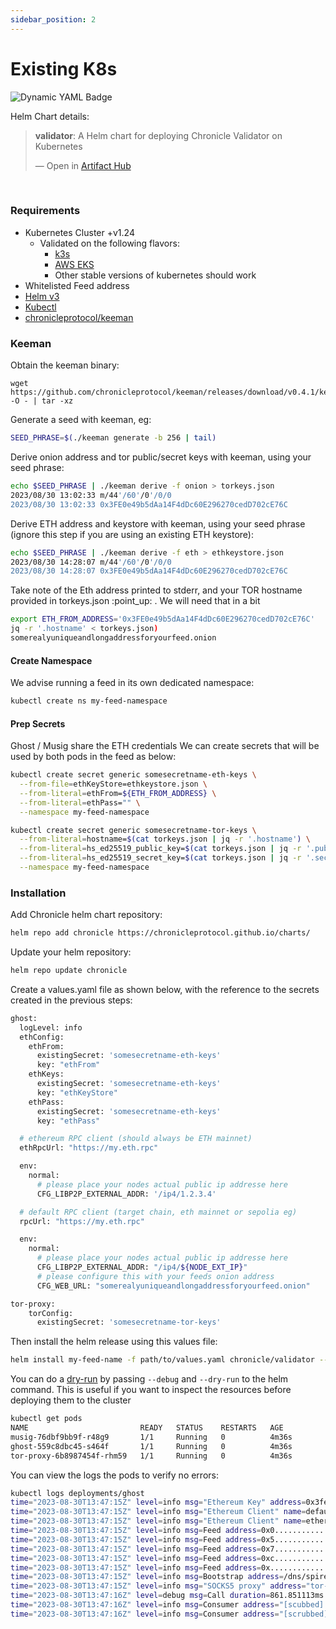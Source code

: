 ```yaml
---
sidebar_position: 2
---
```

# Existing K8s
![Dynamic YAML Badge](https://img.shields.io/badge/dynamic/yaml?url=https%3A%2F%2Fchronicleprotocol.github.io%2Fcharts%2Findex.yaml&query=%24.entries.validator%5B0%5D.version&label=Validator%20ChartVersion&color=green)

Helm Chart details:
<div class="artifacthub-widget" data-url="https://artifacthub.io/packages/helm/validator/validator" data-theme="light" data-header="true" data-stars="true" data-responsive="true"><blockquote><p lang="en" dir="ltr"><b>validator</b>: A Helm chart for deploying Chronicle Validator on Kubernetes</p>&mdash; Open in <a href="https://artifacthub.io/packages/helm/validator/validator">Artifact Hub</a></blockquote></div><script async src="https://artifacthub.io/artifacthub-widget.js"></script>

<br/>

### Requirements

* Kubernetes Cluster +v1.24
  * Validated on the following flavors:
    * [k3s](https://docs.k3s.io/installation)
    * [AWS EKS](https://aws.amazon.com/eks/)
    * Other stable versions of kubernetes should work
* Whitelisted Feed address
* [Helm v3](https://helm.sh/docs/intro/install/)
* [Kubectl](https://kubernetes.io/docs/tasks/tools/)
* [chronicleprotocol/keeman](https://github.com/chronicleprotocol/keeman)

### Keeman

Obtain the keeman binary:

```
wget https://github.com/chronicleprotocol/keeman/releases/download/v0.4.1/keeman_0.4.1_linux_amd64.tar.gz -O - | tar -xz
```


Generate a seed with keeman, eg:


```bash
SEED_PHRASE=$(./keeman generate -b 256 | tail)
```

Derive onion address and tor public/secret keys with keeman, using your seed phrase:


```bash
echo $SEED_PHRASE | ./keeman derive -f onion > torkeys.json
2023/08/30 13:02:33 m/44'/60'/0'/0/0
2023/08/30 13:02:33 0x3FE0e49b5dAa14F4dDc60E296270cedD702cE76C

```

Derive ETH address and keystore with keeman, using your seed phrase (ignore this step if you are using an existing ETH keystore):


```bash
echo $SEED_PHRASE | ./keeman derive -f eth > ethkeystore.json
2023/08/30 14:28:07 m/44'/60'/0'/0/0
2023/08/30 14:28:07 0x3FE0e49b5dAa14F4dDc60E296270cedD702cE76C

```

Take note of the Eth address printed to stderr, and your TOR hostname provided in torkeys.json :point\_up: . We will need that in a bit


```bash
export ETH_FROM_ADDRESS='0x3FE0e49b5dAa14F4dDc60E296270cedD702cE76C'
jq -r '.hostname' < torkeys.json)
somerealyuniqueandlongaddressforyourfeed.onion

```

#### Create Namespace

We advise running a feed in its own dedicated namespace:


```bash
kubectl create ns my-feed-namespace
```

#### Prep Secrets

Ghost / Musig share the ETH credentials We can create secrets that will be used by both pods in the feed as below:


```bash
kubectl create secret generic somesecretname-eth-keys \
  --from-file=ethKeyStore=ethkeystore.json \
  --from-literal=ethFrom=${ETH_FROM_ADDRESS} \
  --from-literal=ethPass="" \
  --namespace my-feed-namespace
```


```bash
kubectl create secret generic somesecretname-tor-keys \
  --from-literal=hostname=$(cat torkeys.json | jq -r '.hostname') \
  --from-literal=hs_ed25519_public_key=$(cat torkeys.json | jq -r '.public_key') \
  --from-literal=hs_ed25519_secret_key=$(cat torkeys.json | jq -r '.secret_key') \
  --namespace my-feed-namespace

```

### Installation

Add Chronicle helm chart repository:


```bash
helm repo add chronicle https://chronicleprotocol.github.io/charts/
```

Update your helm repository:


```bash
helm repo update chronicle
```

Create a values.yaml file as shown below, with the reference to the secrets created in the previous steps:


```bash
ghost:
  logLevel: info
  ethConfig:
    ethFrom:
      existingSecret: 'somesecretname-eth-keys'
      key: "ethFrom"
    ethKeys:
      existingSecret: 'somesecretname-eth-keys'
      key: "ethKeyStore"
    ethPass:
      existingSecret: 'somesecretname-eth-keys'
      key: "ethPass"

  # ethereum RPC client (should always be ETH mainnet)
  ethRpcUrl: "https://my.eth.rpc"

  env:
    normal:
      # please place your nodes actual public ip addresse here
      CFG_LIBP2P_EXTERNAL_ADDR: '/ip4/1.2.3.4'

  # default RPC client (target chain, eth mainnet or sepolia eg)
  rpcUrl: "https://my.eth.rpc"

  env:
    normal:
      # please place your nodes actual public ip addresse here
      CFG_LIBP2P_EXTERNAL_ADDR: "/ip4/${NODE_EXT_IP}"
      # please configure this with your feeds onion address
      CFG_WEB_URL: "somerealyuniqueandlongaddressforyourfeed.onion"

tor-proxy:
    torConfig:
      existingSecret: 'somesecretname-tor-keys'

```

Then install the helm release using this values file:


```bash
helm install my-feed-name -f path/to/values.yaml chronicle/validator --namespace my-feed-namespace --version 0.3.1
```

You can do a [dry-run](https://helm.sh/docs/chart\_template\_guide/debugging/) by passing `--debug` and `--dry-run` to the helm command. This is useful if you want to inspect the resources before deploying them to the cluster


```bash
kubectl get pods
NAME                         READY   STATUS    RESTARTS   AGE
musig-76dbf9bb9f-r48g9       1/1     Running   0          4m36s
ghost-559c8dbc45-s464f       1/1     Running   0          4m36s
tor-proxy-6b8987454f-rhm59   1/1     Running   0          4m36s

```

You can view the logs the pods to verify no errors:


```bash
kubectl logs deployments/ghost          
time="2023-08-30T13:47:15Z" level=info msg="Ethereum Key" address=0x3fe0e49b5daa14f4ddc60e296270cedd702ce76c name=default tag=CONFIG_ETHEREUM
time="2023-08-30T13:47:15Z" level=info msg="Ethereum Client" name=default tag=CONFIG_ETHEREUM url="https://eth.public-rpc.com"
time="2023-08-30T13:47:15Z" level=info msg="Ethereum Client" name=ethereum tag=CONFIG_ETHEREUM url="https://eth.public-rpc.com"
time="2023-08-30T13:47:15Z" level=info msg=Feed address=0x0....................................... tag=LIBP2P
time="2023-08-30T13:47:15Z" level=info msg=Feed address=0x5....................................... tag=LIBP2P
time="2023-08-30T13:47:15Z" level=info msg=Feed address=0x7....................................... tag=LIBP2P
time="2023-08-30T13:47:15Z" level=info msg=Feed address=0xc....................................... tag=LIBP2P
time="2023-08-30T13:47:15Z" level=info msg=Feed address=0x....................................... tag=LIBP2P
time="2023-08-30T13:47:15Z" level=info msg=Bootstrap address=/dns/spire-bootstrap1.domain.com/tcp/8000/p2p/12D111222333aaaaabbbbbccccdddddeee tag=LIBP2P
time="2023-08-30T13:47:15Z" level=info msg="SOCKS5 proxy" address="tor-proxy:9050" tag=CONFIG_WEB_API
time="2023-08-30T13:47:16Z" level=debug msg=Call duration=861.851113ms method=eth_call name="https://eth.public-rpc.com" tag=RPCSPLITTER
time="2023-08-30T13:47:16Z" level=info msg=Consumer address="[scubbed].onion:8888" tag=CONFIG_WEB_API
time="2023-08-30T13:47:16Z" level=info msg=Consumer address="[scrubbed].onion:8888" tag=CONFIG_WEB_API

```
